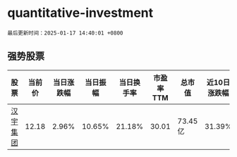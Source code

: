 # quantitative-investment

`最后更新时间：2025-01-17 14:40:01 +0800`

## 强势股票

|股票|当前价|当日涨跌幅|当日振幅|当日换手率|市盈率TTM|总市值|近10日涨跌幅|
|----|----|----|----|----|----|----|----|
|[汉宇集团](https://xueqiu.com/S/SZ300403)|12.18|2.96%|10.65%|21.18%|30.01|73.45亿|31.39%|
